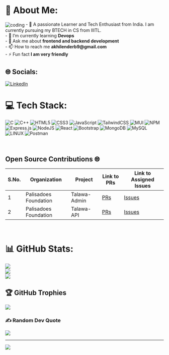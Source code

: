 # 💫 About Me:
<img align="center" src="https://user-images.githubusercontent.com/55389276/140866485-8fb1c876-9a8f-4d6a-98dc-08c4981eaf70.gif" alt="coding" /> 
- 🔭 A passionate Learner and Tech Enthusiast from India. I am currently pursuing my BTECH in CS from IIITL.<br>
- 🌱 I’m currently learning <strong>Devops</strong><br>
- 💬 Ask me about <strong>frontend and backend development</strong><br>
- 📫 How to reach me <strong>akhilenderb9@gmail.com</strong><br>
- ⚡ Fun fact <strong>I am very friendly</strong><br>

## 🌐 Socials:
[![LinkedIn](https://img.shields.io/badge/LinkedIn-%230077B5.svg?logo=linkedin&logoColor=white)](https://linkedin.com/in/https://www.linkedin.com/in/akhilender-bongirwar/) 

# 💻 Tech Stack:
![C](https://img.shields.io/badge/c-%2300599C.svg?style=for-the-badge&logo=c&logoColor=white) ![C++](https://img.shields.io/badge/c++-%2300599C.svg?style=for-the-badge&logo=c%2B%2B&logoColor=white) ![HTML5](https://img.shields.io/badge/html5-%23E34F26.svg?style=for-the-badge&logo=html5&logoColor=white) ![CSS3](https://img.shields.io/badge/css3-%231572B6.svg?style=for-the-badge&logo=css3&logoColor=white) ![JavaScript](https://img.shields.io/badge/javascript-%23323330.svg?style=for-the-badge&logo=javascript&logoColor=%23F7DF1E) ![TailwindCSS](https://img.shields.io/badge/tailwindcss-%2338B2AC.svg?style=for-the-badge&logo=tailwind-css&logoColor=white) ![MUI](https://img.shields.io/badge/MUI-%230081CB.svg?style=for-the-badge&logo=material-ui&logoColor=white) ![NPM](https://img.shields.io/badge/NPM-%23000000.svg?style=for-the-badge&logo=npm&logoColor=white) ![Express.js](https://img.shields.io/badge/express.js-%23404d59.svg?style=for-the-badge&logo=express&logoColor=%2361DAFB) ![NodeJS](https://img.shields.io/badge/node.js-6DA55F?style=for-the-badge&logo=node.js&logoColor=white) ![React](https://img.shields.io/badge/react-%2320232a.svg?style=for-the-badge&logo=react&logoColor=%2361DAFB) ![Bootstrap](https://img.shields.io/badge/bootstrap-%23563D7C.svg?style=for-the-badge&logo=bootstrap&logoColor=white) ![MongoDB](https://img.shields.io/badge/MongoDB-%234ea94b.svg?style=for-the-badge&logo=mongodb&logoColor=white) ![MySQL](https://img.shields.io/badge/mysql-%2300f.svg?style=for-the-badge&logo=mysql&logoColor=white) ![LINUX](https://img.shields.io/badge/Linux-FCC624?style=for-the-badge&logo=linux&logoColor=black) ![Postman](https://img.shields.io/badge/Postman-FF6C37?style=for-the-badge&logo=postman&logoColor=white)

<br>

## Open Source Contributions 🌐

| S.No. | Organization | Project      | Link to PRs | Link to Assigned Issues |
|-------|--------------|--------------|-------------|-------------------------|
| 1     | Palisadoes Foundation  | Talawa-Admin      | [PRs](https://github.com/PalisadoesFoundation/talawa-admin/pulls?q=is%3Apr+author%3Aakhilender-bongirwar+is%3Aclosed) | [Issues](https://github.com/PalisadoesFoundation/talawa-admin/issues?q=is%3Aissue+assignee%3Aakhilender-bongirwar+is%3Aclosed)         |
| 2     | Palisadoes Foundation | Talawa-API      | [PRs](https://github.com/PalisadoesFoundation/talawa-api/pulls?q=is%3Apr+author%3Aakhilender-bongirwar+is%3Aclosed) | [Issues](https://github.com/PalisadoesFoundation/talawa-api/issues?q=is%3Aissue+assignee%3Aakhilender-bongirwar+is%3Aclosed)         |

<br>

# 📊 GitHub Stats:
![](https://github-readme-stats.vercel.app/api?username=akhilender-bongirwar&theme=solarized-dark&hide_border=false&include_all_commits=true&count_private=true)<br/>
![](https://github-readme-streak-stats.herokuapp.com/?user=akhilender-bongirwar&theme=solarized-dark&hide_border=false)<br/>
![](https://github-readme-stats.vercel.app/api/top-langs/?username=akhilender-bongirwar&theme=solarized-dark&hide_border=false&include_all_commits=true&count_private=true&layout=compact)

## 🏆 GitHub Trophies
![](https://github-profile-trophy.vercel.app/?username=akhilender-bongirwar&theme=radical&no-frame=false&no-bg=true&margin-w=4)

### ✍️ Random Dev Quote
![](https://quotes-github-readme.vercel.app/api?type=horizontal&theme=radical)

---
[![](https://visitcount.itsvg.in/api?id=akhilender-bongirwar&icon=0&color=11)](https://visitcount.itsvg.in)

<!-- Proudly created with GPRM ( https://gprm.itsvg.in ) -->
